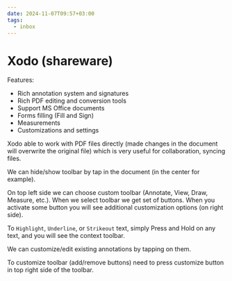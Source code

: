 ```yaml
---
date: 2024-11-07T09:57+03:00
tags:
  - inbox
---
```


# Xodo (shareware)

Features:

- Rich annotation system and signatures
- Rich PDF editing and conversion tools
- Support MS Office documents
- Forms filling (Fill and Sign)
- Measurements
- Customizations and settings

Xodo able to work with PDF files directly (made changes in the document will
overwrite the original file) which is very useful for collaboration, syncing
files.

We can hide/show toolbar by tap in the document (in the center for example).

On top left side we can choose custom toolbar (Annotate, View, Draw, Measure,
etc.). When we select toolbar we get set of buttons. When you activate some
button you will see additional customization options (on right side).

To `Highlight`, `Underline`, or `Strikeout` text, simply Press and Hold on any
text, and you will see the context toolbar.

We can customize/edit existing annotations by tapping on them.

To customize toolbar (add/remove buttons) need to press customize button in top
right side of the toolbar.
